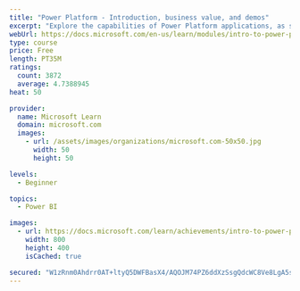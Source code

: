 ```yaml
---
title: "Power Platform - Introduction, business value, and demos"
excerpt: "Explore the capabilities of Power Platform applications, as seen in demonstrations and customer case studies."
webUrl: https://docs.microsoft.com/en-us/learn/modules/intro-to-power-platform-mba/
type: course
price: Free
length: PT35M
ratings:
  count: 3872
  average: 4.7388945
heat: 50

provider:
  name: Microsoft Learn
  domain: microsoft.com
  images:
    - url: /assets/images/organizations/microsoft.com-50x50.jpg
      width: 50
      height: 50

levels:
  - Beginner

topics:
  - Power BI

images:
  - url: https://docs.microsoft.com/learn/achievements/intro-to-power-platform-social.png
    width: 800
    height: 400
    isCached: true

secured: "W1zRnm0Ahdrr0AT+ltyQ5DWFBasX4/AQOJM74PZ6ddXzSsgQdcWC8Ve8LgA5s/rJ28lH8TZfEoWIFFQ/h0l1kYcePaOkw3fsoC4sLtL3siqTki5pEeNLx5KTT/bRQrDqLekZa8y7xAUyadfjkQgDSoimkKLSzjtRrWlvIqCzMD4I0A3GYKHFMwlXI+6y9K8rgWJruoVo68Osm5gJCAp7IhLXIiB0EQznemY79HD/dhZTXCoTNu5MkHoeNVxwn19+OIpCQHx6QIqvBcuXsG9M+uyhIcpAJbkulUMyhV0epM4ckbhvHPkBCWLfRCYTVScbmCsqPnhtSnhtmpzZowAcit36sIF6mbcbl0K02JiazVwTMLLxJ38HRCEikKMxLqXQTeH0JQkWDDZTX+h5hDqP60oLPV9t/JHoZW8cdc/2yNk=;VgkRYhP5z/1SwpF0iP1vYw=="
---
```


